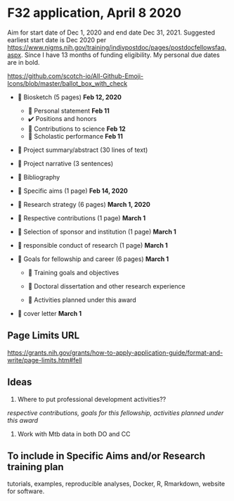 # F32 application, April 8 2020

Aim for start date of Dec 1, 2020 and end date Dec 31, 2021.
Suggested earliest start date is Dec 2020 per https://www.nigms.nih.gov/training/indivpostdoc/pages/postdocfellowsfaq.aspx. Since I have 13 months of funding eligibility. My personal due dates are in bold.

https://github.com/scotch-io/All-Github-Emoji-Icons/blob/master/ballot_box_with_check


- :black_square_button: Biosketch (5 pages) **Feb 12, 2020**
    - :black_square_button: Personal statement **Feb 11**
    - :heavy_check_mark: Positions and honors
    - :black_square_button: Contributions to science **Feb 12**
    - :black_square_button: Scholastic performance **Feb 11**


- :black_square_button: Project summary/abstract (30 lines of text)

- :black_square_button: Project narrative (3 sentences)

- :black_square_button: Bibliography 

- :black_square_button: Specific aims (1 page) **Feb 14, 2020**
  
- :black_square_button: Research strategy (6 pages) **March 1, 2020**

- :black_square_button: Respective contributions (1 page) **March 1**

- :black_square_button: Selection of sponsor and institution (1 page) **March 1**

- :black_square_button: responsible conduct of research (1 page) **March 1**

- :black_square_button: Goals for fellowship and career (6 pages) **March 1**

    - :black_square_button: Training goals and objectives

    - :black_square_button: Doctoral dissertation and other research experience

    - :black_square_button: Activities planned under this award 
    
- :black_square_button: cover letter **March 1**


## Page Limits URL

https://grants.nih.gov/grants/how-to-apply-application-guide/format-and-write/page-limits.htm#fell


## Ideas

1. Where to put professional development activities??

*respective contributions, goals for this fellowship, activities planned under this award*

1. Work with Mtb data in both DO and CC





## To include in Specific Aims and/or Research training plan

tutorials, examples, reproducible analyses, Docker, R, Rmarkdown, website for software.










